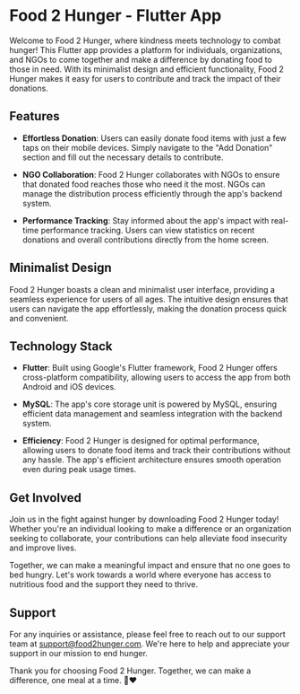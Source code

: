# Food 2 Hunger - Flutter App

Welcome to Food 2 Hunger, where kindness meets technology to combat hunger! This Flutter app provides a platform for individuals, organizations, and NGOs to come together and make a difference by donating food to those in need. With its minimalist design and efficient functionality, Food 2 Hunger makes it easy for users to contribute and track the impact of their donations.

## Features

- **Effortless Donation**: Users can easily donate food items with just a few taps on their mobile devices. Simply navigate to the "Add Donation" section and fill out the necessary details to contribute.

- **NGO Collaboration**: Food 2 Hunger collaborates with NGOs to ensure that donated food reaches those who need it the most. NGOs can manage the distribution process efficiently through the app's backend system.

- **Performance Tracking**: Stay informed about the app's impact with real-time performance tracking. Users can view statistics on recent donations and overall contributions directly from the home screen.

## Minimalist Design

Food 2 Hunger boasts a clean and minimalist user interface, providing a seamless experience for users of all ages. The intuitive design ensures that users can navigate the app effortlessly, making the donation process quick and convenient.

## Technology Stack

- **Flutter**: Built using Google's Flutter framework, Food 2 Hunger offers cross-platform compatibility, allowing users to access the app from both Android and iOS devices.

- **MySQL**: The app's core storage unit is powered by MySQL, ensuring efficient data management and seamless integration with the backend system.

- **Efficiency**: Food 2 Hunger is designed for optimal performance, allowing users to donate food items and track their contributions without any hassle. The app's efficient architecture ensures smooth operation even during peak usage times.

## Get Involved

Join us in the fight against hunger by downloading Food 2 Hunger today! Whether you're an individual looking to make a difference or an organization seeking to collaborate, your contributions can help alleviate food insecurity and improve lives.

Together, we can make a meaningful impact and ensure that no one goes to bed hungry. Let's work towards a world where everyone has access to nutritious food and the support they need to thrive.

## Support

For any inquiries or assistance, please feel free to reach out to our support team at [support@food2hunger.com](mailto:support@food2hunger.com). We're here to help and appreciate your support in our mission to end hunger.

Thank you for choosing Food 2 Hunger. Together, we can make a difference, one meal at a time. 🍲❤️
